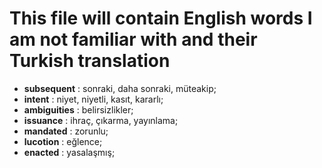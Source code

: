 # This file will contain English words I am not familiar with and their Turkish translation
- **subsequent** : sonraki, daha sonraki, müteakip;
- **intent** : niyet, niyetli, kasıt, kararlı;
- **ambiguities** : belirsizlikler;
- **issuance** : ihraç, çıkarma, yayınlama;
- **mandated** : zorunlu;
- **lucotion** : eğlence;
- **enacted** : yasalaşmış;